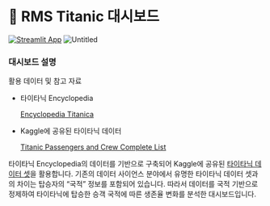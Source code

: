 # 🚢 RMS Titanic 대시보드

[](https://titanic-dashboard.streamlit.app/)
[![Streamlit App](https://static.streamlit.io/badges/streamlit_badge_black_white.svg)](https://titanic-dashboard.streamlit.app/)
![Untitled](https://github.com/Streamlit-Guide-Web-App-Development/Titanic_Dashboard/assets/54128055/14031f4c-41ac-49a8-b914-2841f7a1b25a)

### 대시보드 설명

활용 데이터 및 참고 자료

- 타이타닉 Encyclopedia
    
    [Encyclopedia Titanica](https://www.encyclopedia-titanica.org/)
    
- Kaggle에 공유된 타이타닉 데이터
    
    [Titanic Passengers and Crew Complete List](https://www.kaggle.com/datasets/aliaamiri/titanic-passengers-and-crew-complete-list)
    

타이타닉 Encyclopedia의 데이터를 기반으로 구축되어 Kaggle에 공유된 [타이타닉 데이터 셋](https://www.kaggle.com/datasets/aliaamiri/titanic-passengers-and-crew-complete-list)을 활용합니다. 기존의 데이터 사이언스 분야에서 유명한 타이타닉 데이터 셋과의 차이는 탑승자의 “국적” 정보를 포함되어 있습니다. 따라서 데이터를 국적 기반으로 정제하여 타이타닉에 탑승한 승객 국적에 따른 생존율 변화를 분석한 대시보드입니다.
